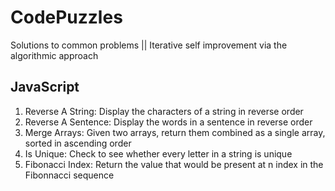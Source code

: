 # CodePuzzles

Solutions to common problems || Iterative self improvement via the algorithmic approach

## JavaScript

1. Reverse A String: Display the characters of a string in reverse order
2. Reverse A Sentence: Display the words in a sentence in reverse order
3. Merge Arrays: Given two arrays, return them combined as a single array, sorted in ascending order
4. Is Unique: Check to see whether every letter in a string is unique
5. Fibonacci Index: Return the value that would be present at n index in the Fibonnacci sequence
